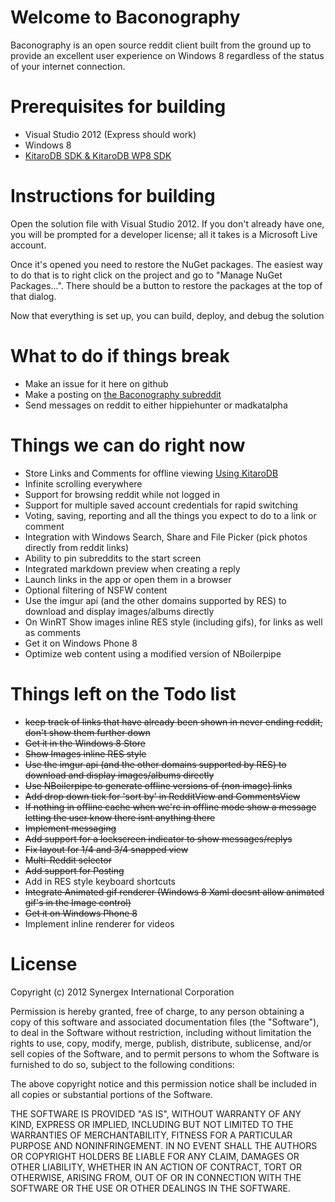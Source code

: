 # Welcome to Baconography
Baconography is an open source reddit client built from the ground up to provide an excellent user experience on Windows 8 regardless of the status of your internet connection.

# Prerequisites for building
*   Visual Studio 2012 (Express should work)
*   Windows 8
*   [KitaroDB SDK & KitaroDB WP8 SDK](http://kitarodb.com/kitarodb-for-winrt/)

# Instructions for building
Open the solution file with Visual Studio 2012. If you don't already have one, you will be prompted for a developer license; all it takes is a Microsoft Live account.

Once it's opened you need to restore the NuGet packages. The easiest way to do that is to right click on the project and go to "Manage NuGet Packages...". There should be a button to restore the packages at the top of that dialog.

Now that everything is set up, you can build, deploy, and debug the solution

# What to do if things break
*   Make an issue for it here on github
*   Make a posting on [the Baconography subreddit](http://reddit.com/r/baconography)
*   Send messages on reddit to either hippiehunter or madkatalpha

# Things we can do right now
*   Store Links and Comments for offline viewing [Using KitaroDB](http://www.kitarodb.com)
*   Infinite scrolling everywhere
*   Support for browsing reddit while not logged in
*   Support for multiple saved account credentials for rapid switching
*   Voting, saving, reporting and all the things you expect to do to a link or comment
*   Integration with Windows Search, Share and File Picker (pick photos directly from reddit links)
*   Ability to pin subreddits to the start screen
*   Integrated markdown preview when creating a reply
*   Launch links in the app or open them in a browser
*   Optional filtering of NSFW content
*   Use the imgur api (and the other domains supported by RES) to download and display images/albums directly
*   On WinRT Show images inline RES style (including gifs), for links as well as comments
*   Get it on Windows Phone 8
*   Optimize web content using a modified version of NBoilerpipe

# Things left on the Todo list
*   ~~keep track of links that have already been shown in never ending reddit, don't show them further down~~
*   ~~Get it in the Windows 8 Store~~
*   ~~Show Images inline RES style~~
*   ~~Use the imgur api (and the other domains supported by RES) to download and display images/albums directly~~
*   ~~Use NBoilerpipe to generate offline versions of (non image) links~~
*   ~~Add drop down tick for 'sort by' in RedditView and CommentsView~~
*   ~~If nothing in offline cache when we're in offline mode show a message letting the user know there isnt anything there~~
*   ~~Implement messaging~~
*   ~~Add support for a lockscreen indicator to show messages/replys~~
*   ~~Fix layout for 1/4 and 3/4 snapped view~~
*   ~~Multi-Reddit selector~~
*   ~~Add support for Posting~~
*   Add in RES style keyboard shortcuts
*   ~~Integrate Animated gif renderer (Windows 8 Xaml doesnt allow animated gif's in the Image control)~~
*   ~~Get it on Windows Phone 8~~
*   Implement inline renderer for videos

# License
Copyright (c) 2012 Synergex International Corporation

Permission is hereby granted, free of charge, to any person obtaining a copy of this software and associated documentation files (the "Software"), to deal in  the Software without restriction, including without limitation the rights to use, copy, modify, merge, publish, distribute, sublicense, and/or sell copies of the Software, and to permit persons to whom the Software is furnished to do so, subject to the following conditions:

The above copyright notice and this permission notice shall be included in all copies or substantial portions of the Software.

THE SOFTWARE IS PROVIDED "AS IS", WITHOUT WARRANTY OF ANY KIND, EXPRESS OR IMPLIED, INCLUDING BUT NOT LIMITED TO THE WARRANTIES OF MERCHANTABILITY, FITNESS FOR A PARTICULAR PURPOSE AND NONINFRINGEMENT. IN NO EVENT SHALL THE AUTHORS OR COPYRIGHT HOLDERS BE LIABLE FOR ANY CLAIM, DAMAGES OR OTHER LIABILITY, WHETHER IN AN ACTION OF CONTRACT, TORT OR OTHERWISE, ARISING FROM, OUT OF OR IN CONNECTION WITH THE SOFTWARE OR THE USE OR OTHER DEALINGS IN THE SOFTWARE.
